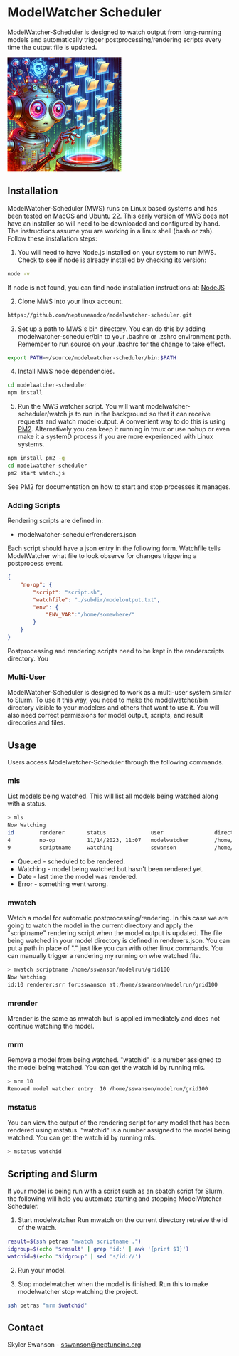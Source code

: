 # ModelWatcher Scheduler
ModelWatcher-Scheduler is designed to watch output from long-running models and automatically trigger postprocessing/rendering scripts every time the output file is updated.

![model watching robot](./ModelWatcherScheduler.png)

## Installation
ModelWatcher-Scheduler (MWS) runs on Linux based systems and has been tested on MacOS and Ubuntu 22. This early version of MWS does not have an installer so will need to be downloaded and configured by hand. The instructions assume you are working in a linux shell (bash or zsh). Follow these installation steps:

1) You will need to have Node.js installed on your system to run MWS. Check to see if node is already installed by checking its version:
```bash
node -v
```
If node is not found, you can find node installation instructions at: [NodeJS](https://nodejs.org/en)

2) Clone MWS into your linux account.
```bash
https://github.com/neptuneandco/modelwatcher-scheduler.git
```

3) Set up a path to MWS's bin directory. You can do this by adding modelwatcher-scheduler/bin to your .bashrc or .zshrc environment path. Remember to run source on your .bashrc for the change to take effect.
```bash
export PATH=~/source/modelwatcher-scheduler/bin:$PATH
```

4) Install MWS node dependencies.
```bash
cd modelwatcher-scheduler
npm install
```

5) Run the MWS watcher script. You will want modelwatcher-scheduler/watch.js to run in the background so that it can receive requests and watch model output. A convenient way to do this is using [PM2](https://pm2.keymetrics.io/). Alternatively you can keep it running in tmux or use nohup or even make it a systemD process if you are more experienced with Linux systems.

```bash
npm install pm2 -g
cd modelwatcher-scheduler
pm2 start watch.js
```
See PM2 for documentation on how to start and stop processes it manages.

### Adding Scripts
Rendering scripts are defined in:
- modelwatcher-scheduler/renderers.json

Each script should have a json entry in the following form. Watchfile tells ModelWatcher what file to look observe for changes triggering a postprocess event.
```json
{
    "no-op": {
        "script": "script.sh",
        "watchfile": "./subdir/modeloutput.txt",
        "env": {
            "ENV_VAR":"/home/somewhere/"
        }
    }
}
```
Postprocessing and rendering scripts need to be kept in the renderscripts directory. You 

### Multi-User 
ModelWatcher-Scheduler is designed to work as a multi-user system similar to Slurm. To use it this way, you need to make the modelwatcher/bin directory visible to your modelers and others that want to use it. You will also need correct permissions for model output, scripts, and result direcories and files.

## Usage
Users access Modelwatcher-Scheduler through the following commands.

### mls
List models being watched. This will list all models being watched along with a status.
```bash
> mls
Now Watching
id        renderer       status              user                directory
4         no-op          11/14/2023, 11:07   modelwatcher        /home/modelwatcher/testproject
9         scriptname     watching            sswanson            /home/sswanson/models/grid100
```
- Queued - scheduled to be rendered.
- Watching - model being watched but hasn't been rendered yet.
- Date - last time the model was rendered.
- Error - something went wrong.

### mwatch <renderer> <model directory>
Watch a model for automatic postprocessing/rendering. In this case we are going to watch the model in the current directory and apply the "scriptname" rendering script when the model output is updated. The file being watched in your model directory is defined in renderers.json. You can put a path in place of "." just like you can with other linux commands. You can manually trigger a rendering my running on whe watched file.
```bash
> mwatch scriptname /home/sswanson/modelrun/grid100
Now Watching
id:10 renderer:srr for:sswanson at:/home/sswanson/modelrun/grid100
```

### mrender <renderer> <model directory>
Mrender is the same as mwatch but is applied immediately and does not continue watching the model.

### mrm <watchid>
Remove a model from being watched. "watchid" is a number assigned to the model being watched. You can get the watch id by running mls.
```bash
> mrm 10
Removed model watcher entry: 10 /home/sswanson/modelrun/grid100
```

### mstatus <watchid>
You can view the output of the rendering script for any model that has been rendered using mstatus. "watchid" is a number assigned to the model being watched. You can get the watch id by running mls.
```bash
> mstatus watchid
```

## Scripting and Slurm

If your model is being run with a script such as an sbatch script for Slurm, the following will help you automate starting and stopping ModelWatcher-Scheduler.

1. Start modelwatcher
Run mwatch on the current directory retreive the id of the watch.
```bash
result=$(ssh petras "mwatch scriptname .")
idgroup=$(echo "$result" | grep 'id:' | awk '{print $1}')
watchid=$(echo "$idgroup" | sed 's/id://')
```

2. Run your model.

3. Stop modelwatcher when the model is finished.
Run this to make modelwatcher stop watching the project.
```bash
ssh petras "mrm $watchid"
```

## Contact
Skyler Swanson - [sswanson@neptuneinc.org](mailto:sswanson@neptuneinc.org)
